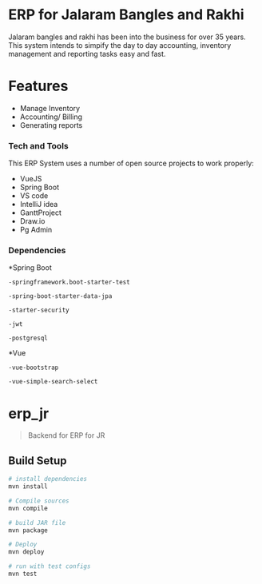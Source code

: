 # ERP for Jalaram Bangles and Rakhi
Jalaram bangles and rakhi has been into the business for over 35 years. This system intends to simpify the day to day accounting, inventory management and reporting tasks easy and fast.

# Features

  - Manage Inventory
  - Accounting/ Billing
  - Generating reports
### Tech and Tools

This ERP System  uses a number of open source projects to work properly:

* VueJS
* Spring Boot
* VS code
* IntelliJ idea
* GanttProject
* Draw.io
* Pg Admin

### Dependencies

*Spring Boot

    -springframework.boot-starter-test
    
    -spring-boot-starter-data-jpa
    
    -starter-security
    
    -jwt
    
    -postgresql
*Vue

    -vue-bootstrap
    
    -vue-simple-search-select
    
# erp_jr

> Backend for ERP for JR

## Build Setup

``` bash
# install dependencies
mvn install

# Compile sources
mvn compile

# build JAR file
mvn package

# Deploy
mvn deploy

# run with test configs
mvn test
```
